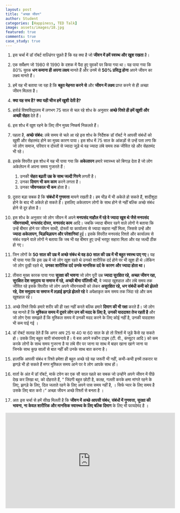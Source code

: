 ```yaml
---
layout: post
title: "अच्छा जीवन"
author: Student
categories: [Happiness, TED Talk]
image: assets/images/18.jpg
featured: true
comments: true
case_study: true
---
```


1. इस चर्चा में डॉ रॉबर्ट वाल्डिंगर पूछते हैं कि वह क्या है जो **जीवन में हमें स्वस्थ और खुश रखता** है।

2. एक सर्वेक्षण जो 1980 से 1990 के दशक में पैदा हुए युवकों पर किया गया था। यह पाया गया कि 80% युवक **धन कमाना ही अपना लक्ष्य** मानते हैं और उनमें से **50% प्रसिद्ध होना** अपने जीवन का लक्ष्य मानते हैं।

3. हमें यह भी बताया जा रहा है कि **बहुत मेहनत करने से** और **जीवन में लक्ष्य** प्राप्त करने से ही अच्छा जीवन मिलता है।

4. **क्या यह सच है? क्या यही चीज हमें खुशी देती है?**

5. हार्वर्ड विश्वविद्यालय में लगभग 75 साल से चल रहे शोध के अनुसार **अच्छे रिश्ते ही हमें खुशी और अच्छी सेहत** देते हैं।

6. इस शोध में खुश रहने के लिए तीन मुख्य निष्कर्ष निकलते हैं।

7. पहला है, **अच्छे संबंध:** लंबे समय से चले आ रहे इस शोध के निर्देशक डॉ रॉबर्ट ने आपसी संबंधों को खुशी और सेहतमंद होने का मुख्य कारण पाया। इस शोध में 75 साल के आंकड़ों से उन्हें पता लगा कि जो लोग समाज, परिवार व दोस्तों से ज्यादा जुड़े थे वह ज्यादा लंबे समय तक जीवित रहे और सेहतमंद भी रहे।

8. इसके विपरीत इस शोध में यह भी पाया गया कि **अकेलापन** हमारे स्वास्थ्य को बिगाड़ देता है जो लोग अकेलेपन में अपना समय गुजारते हैं :

   1. उनकी **सेहत बढ़ती उम्र के साथ जल्दी गिरने** लगती है।
   2. उनका **दिमाग भी कम काम** करने लगता है।
   3. उनका **जीवनकाल भी कम** होता है।

9. दूसरा बड़ा सबक है कि **संबंधों में गुणवत्ता** मायने रखती है। हम भीड़ में भी अकेले हो सकते हैं,
   शादीशुदा होने के बाद भी अकेले हो सकते हैं। इसलिए अकेलापन लोगों के साथ होने से नहीं बल्कि अच्छे संबंध होने से दूर होता है।

10. इस शोध के अनुसार जो लोग जीवन में अपने **मनपसंद माहौल में रहे वे ज्यादा खुश थे जैसे मनपसंद जीवनसाथी, मनपसंद दोस्त, मनपसंद काम** आदि। जबकि ज्यादा बीमार रहने वाले लोगों ने बताया कि उन्हें बीमार होने पर जीवन साथी, दोस्तों या कार्यालय से ज्यादा सहारा नहीं मिला, जिससे उन्हें और **ज्यादा अकेलापन, चिड़चिड़ापन और परेशानियां** हुई। इसके विपरीत मनपसंद रिश्तो और कार्यालय से संबंध रखने वाले लोगों ने बताया कि जब भी वह बीमार हुए उन्हें भरपूर सहारा मिला और वह जल्दी ठीक हो गए।

11. जिन लोगों के **50 साल की उम्र में अच्छे संबंध थे वह 80 साल की उम्र में भी बहुत स्वस्थ पाए गए।** यह भी पाया गया कि इस उम्र में जो लोग खुश रहते थे उनको शारीरिक दर्द होने पर भी खुश ही थे।लेकिन जो लोग दुखी रहते थे, **उनका शारीरिक दर्द उनके मानसिक दर्द के कारण और ज्यादा होता था।**

12. तीसरा मुख्य कारक पाया गया **सुरक्षा की भावना** जो लोग पूरी उम्र **ज्यादा सुरक्षित रहे, अच्छा जीवन रहा, सुरक्षित देश समुदाय या समाज में रहे, अच्छी बीमा पॉलिसी थी**, वे ज्यादा खुशहाल और लंबे समय तक जीवित रहे इसके विपरीत जो लोग अपने जीवनसाथी को लेकर **असुरक्षित रहे, धन संबंधी कमी को झेलते रहे, देश समुदाय या समाज में लड़ाई झगड़े झेलते रहे** वे अपेक्षाकृत कम समय तक जिंदा रहे और कम खुशहाल रहे।

13. अच्छे रिश्ते सिर्फ हमारे शरीर की ही रक्षा नहीं करते बल्कि हमारे **दिमाग की भी रक्षा** करते हैं। जो लोग यह मानते हैं कि **मुश्किल समय में दूसरे लोग उन की मदद के लिए है, उनकी याददाश्त तेज रहती है** और जो लोग ऐसा समझते हैं कि मुश्किल समय में उनकी मदद करने के लिए कोई नहीं है, उनकी याददाश्त भी कम पाई गई ।

14. डॉ रोबर्ट सलाह देते हैं कि अगर आप 25 या 40 या 60 साल के हो तो रिश्तों में जुडे कैसे रह सकते हो। उसके लिए बहुत सारी संभावनाये हैं। ये बस अपने स्क्रीन टाइम (टी. वी., कंप्यूटर आदि ) को कम करके लोगों के साथ समय गुजरना है या लंबे सैर पर जाना या साथ में बाहर खाना खाने जाना या जिनके साथ कुछ सालों से बात नहीं की उनके साथ बात करना है।

15. हालांकि आपसी संबंध व रिश्ते हमेशा ही बहुत अच्छे रहे यह जरूरी भी नहीं, कभी-कभी इनमें तकरार या झगड़े भी हो सकते हैं मगर मुश्किल समय आने पर वे लोग आपके साथ हों।

16. वार्ता के अंत में डॉ रॉबर्ट, मार्क टवेन का एक सौ साल पहले का सबक जो उन्होंने अपने जीवन में पीछे देख कर लिखा था, को दोहराते हैं, " जिंदगी बहुत छोटी है, कलह, गलती करके क्षमा मांगते रहने के लिए, झगड़े के लिए, दिल जलाते रहने के लिए अपने पास समय नहीं है, । सिर्फ प्यार के लिए समय है उसके लिए बात करो।” अच्छा जीवन अच्छे रिश्तों से बनता है ।

17. अतः इस चर्चा से हमें सीख मिलती है कि **जीवन में अच्छे आपसी संबंध, संबंधों में गुणवत्ता, सुरक्षा की भावना, ना केवल शारीरिक और मानसिक स्वास्थ्य के लिए बल्कि दिमाग** के लिए भी फायदेमंद है ।

<p><iframe width="560" height="315" src="https://www.youtube.com/embed/q-7zAkwAOYg" frameborder="0" allow="accelerometer; autoplay; encrypted-media; gyroscope; picture-in-picture" allowfullscreen></iframe><p/>
